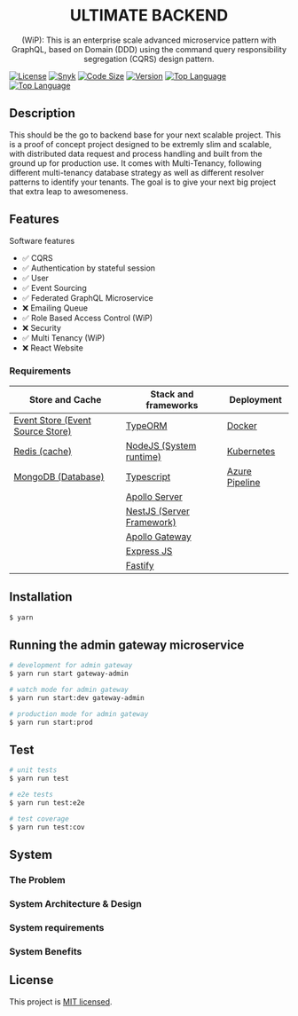 <h1 align="center">
ULTIMATE BACKEND
</h1>
  
<p align="center">
  (WiP): This is an enterprise scale advanced microservice pattern with GraphQL, based on Domain  (DDD) using the command query responsibility segregation (CQRS) design pattern.
</p>
    <p align="center">
</p>

<a href="https://img.shields.io/github/license/juicycleff/ultimate-backend?style=flat-square" target="_blank"><img src="https://img.shields.io/github/license/juicycleff/ultimate-backend?style=flat-square" alt="License"/></a>
<a href="https://img.shields.io/snyk/vulnerabilities/github/juicycleff/ultimate-backend?style=flat-square" target="_blank"><img src="https://img.shields.io/snyk/vulnerabilities/github/juicycleff/ultimate-backend?style=flat-square" alt="Snyk"/></a>
<a href="https://img.shields.io/github/languages/code-size/juicycleff/ultimate-backend?style=flat-square" target="_blank"><img src="https://img.shields.io/github/languages/code-size/juicycleff/ultimate-backend?style=flat-square" alt="Code Size"/></a>
<a href="https://img.shields.io/github/package-json/v/juicycleff/ultimate-backend?style=flat-square" target="_blank"><img src="https://img.shields.io/github/package-json/v/juicycleff/ultimate-backend?style=flat-square" alt="Version"/></a>
<a href="https://img.shields.io/github/languages/top/juicycleff/ultimate-backend?style=flat-square" target="_blank"><img src="https://img.shields.io/github/languages/top/juicycleff/ultimate-backend?style=flat-square" alt="Top Language"/></a>
<a href="https://img.shields.io/codacy/grade/dc460840375d4ac995f5647a5ed10179?style=flat-square" target="_blank"><img src="https://img.shields.io/codacy/grade/dc460840375d4ac995f5647a5ed10179?style=flat-square" alt="Top Language"/></a>

## Description

This should be the go to backend base for your next scalable project. This is a proof of concept project designed to be extremly slim and scalable, with distributed data request and process handling and built from the ground up for production use. It comes with Multi-Tenancy, following different multi-tenancy database strategy as well as different resolver patterns
to identify your tenants. The goal is to give your next big project that extra leap to awesomeness.

## Features

Software features

*   ✅ CQRS
*   ✅ Authentication by stateful session
*   ✅ User
*   ✅ Event Sourcing
*   ✅ Federated GraphQL Microservice
*   ❌ Emailing Queue
*   ✅ Role Based Access Control (WiP)
*   ❌ Security
*   ✅ Multi Tenancy (WiP)
*   ❌ React Website

### Requirements

| Store and Cache                                            | Stack and frameworks                                                                       | Deployment                                                                     |
|------------------------------------------------------------|--------------------------------------------------------------------------------------------|--------------------------------------------------------------------------------|
| [Event Store (Event Source Store)](https://eventstore.org) | [TypeORM](https://typeorm.io)                                                              | [Docker](https://www.docker.com/)                                              |
| [Redis (cache)](https://redis.io/)                         | [NodeJS (System runtime)](https://nodejs.org)                                              | [Kubernetes](https://kubernetes.io/)                                           |
| [MongoDB (Database)](https://www.mongodb.com/)             | [Typescript](https://www.typescriptlang.org)                                               | [Azure Pipeline](https://azure.microsoft.com/en-us/services/devops/pipelines/) |
|                                                            | [Apollo Server](https://www.apollographql.com/docs/apollo-server)                          |                                                                                |
|                                                            | [NestJS (Server Framework)](https://nestjs.com)                                            |                                                                                |
|                                                            | [Apollo Gateway](https://www.apollographql.com/docs/apollo-server/federation/introduction) |                                                                                |
|                                                            | [Express JS](https://expressjs.com)                                                        |                                                                                |
|                                                            | [Fastify](https://www.fastify.io)                                                          |                                                                                |


## Installation

```bash
$ yarn
```

## Running the admin gateway microservice

```bash
# development for admin gateway
$ yarn run start gateway-admin

# watch mode for admin gateway
$ yarn run start:dev gateway-admin

# production mode for admin gateway
$ yarn run start:prod
```

## Test

```bash
# unit tests
$ yarn run test

# e2e tests
$ yarn run test:e2e

# test coverage
$ yarn run test:cov
```

## System

### The Problem

### System Architecture & Design

### System requirements

### System Benefits

## License

  This project is [MIT licensed](LICENSE).

